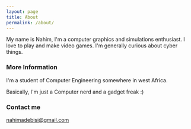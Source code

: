 ```yaml
---
layout: page
title: About
permalink: /about/
---
```


My name is Nahim, I'm a computer graphics and simulations enthusiast. I love to play and make video games. I'm generally curious about cyber things.

### More Information

I'm a student of Computer Engineering somewhere in west Africa.

Basically, I'm just a Computer nerd and a gadget freak  :)

### Contact me

[nahimadebisi@gmail.com](mailto:nahimadebisi@gmail.com.com)